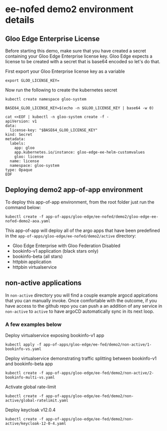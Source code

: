 # ee-nofed demo2 environment details

## Gloo Edge Enterprise License
Before starting this demo, make sure that you have created a secret containing your Gloo Edge Enterprise license key. Gloo Edge expects a license to be created with a secret that is base64 encoded so let's do that.

First export your Gloo Enterprise license key as a variable
```
export GLOO_LICENSE_KEY=
```

Now run the following to create the kubernetes secret
```
kubectl create namespace gloo-system

BASE64_GLOO_LICENSE_KEY=$(echo -n $GLOO_LICENSE_KEY | base64 -w 0)

cat <<EOF | kubectl -n gloo-system create -f -
apiVersion: v1
data:
  license-key: "$BASE64_GLOO_LICENSE_KEY"
kind: Secret
metadata:
  labels:
    app: gloo
    app.kubernetes.io/instance: gloo-edge-ee-helm-customvalues
    gloo: license
  name: license
  namespace: gloo-system
type: Opaque
EOF
```

## Deploying demo2 app-of-app environment
To deploy this app-of-app environment, from the root folder just run the command below:
```
kubectl create -f app-of-apps/gloo-edge/ee-nofed/demo2/gloo-edge-ee-nofed-demo2-aoa.yaml
```

This app-of-app will deploy all of the argo apps that have been predefined in the `app-of-apps/gloo-edge/ee-nofed/demo2/active` directory:
- Gloo Edge Enterprise with Gloo Federation Disabled
- bookinfo-v1 application (black stars only)
- bookinfo-beta (all stars)
- httpbin application
- httpbin virtualservice

## non-active applications
In `non-active` directory you will find a couple example argocd applcations that you can manually invoke. Once comfortable with the outcome, if you have access to the github repo you can push a an addition of any service in `non-active` to `active` to have argoCD automatically sync in its next loop.

### A few examples below

Deploy virtualservice exposing bookinfo-v1 app
```
kubectl apply -f app-of-apps/gloo-edge/ee-fed/demo2/non-active/1-bookinfo-vs.yaml
```

Deploy virtualservice demonstrating traffic splitting between bookinfo-v1 and bookinfo-beta app
```
kubectl create -f app-of-apps/gloo-edge/ee-fed/demo2/non-active/2-bookinfo-multi-vs.yaml
```

Activate global rate-limit
```
kubectl create -f app-of-apps/gloo-edge/ee-fed/demo2/non-active/global-ratelimit.yaml
```

Deploy keycloak v12.0.4
```
kubectl create -f app-of-apps/gloo-edge/ee-fed/demo2/non-active/keycloak-12-0-4.yaml
```